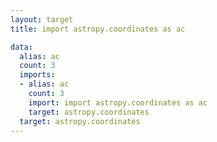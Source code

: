 ```yaml
---
layout: target
title: import astropy.coordinates as ac

data:
  alias: ac
  count: 3
  imports:
  - alias: ac
    count: 3
    import: import astropy.coordinates as ac
    target: astropy.coordinates
  target: astropy.coordinates
---
```

